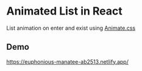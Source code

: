# Animated List in React

List animation on enter and exist using [Animate.css](https://animate.style/)

## Demo

https://euphonious-manatee-ab2513.netlify.app/
